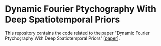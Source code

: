 # Dynamic Fourier Ptychography With Deep Spatiotemporal Priors
This repository contains the code related to the paper "Dynamic Fourier Ptychography With Deep Spatiotemporal Priors" [[paper]([https://ieeexplore.ieee.org/abstract/document/10141672](https://iopscience.iop.org/article/10.1088/1361-6420/acca72/pdf))]. 
